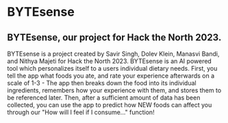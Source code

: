 # BYTEsense
## BYTEsense, our project for Hack the North 2023.

BYTEsense is a project created by Savir Singh, Dolev Klein, Manasvi Bandi, and Nithya Majeti for Hack the North 2023. BYTEsense is an AI powered tool which personalizes itself to a users individual dietary needs. First, you tell the app what foods you ate, and rate your experience afterwards on a scale of 1-3 - The app then breaks down the food into its individual ingredients, remembers how your experience with them, and stores them to be referenced later. Then, after a sufficient amount of data has been collected, you can use the app to predict how NEW foods can affect you through our "How will I feel if I consume..." function!


